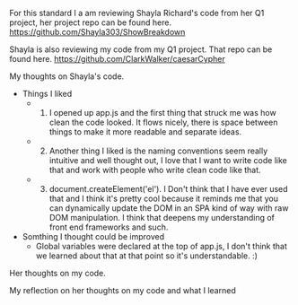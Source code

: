 For this standard I a am reviewing Shayla Richard's code from her Q1 project, her project repo can be found here. https://github.com/Shayla303/ShowBreakdown

Shayla is also reviewing my code from my Q1 project.  That repo can be found here. https://github.com/ClarkWalker/caesarCypher

My thoughts on Shayla's code.
* Things I liked
  * 1. I opened up app.js and the first thing that struck me was how clean the code looked.  It flows nicely, there is space between things to make it more readable and separate ideas.
  * 2. Another thing I liked is the naming conventions seem really intuitive and well thought out, I love that I want to write code like that and work with people who write clean code like that.
  * 3. document.createElement('el').  I Don't think that I have ever used that and I think it's pretty cool because it reminds me that you can dynamically update the DOM in an SPA kind of way with raw DOM manipulation.  I think that deepens my understanding of front end frameworks and such.
* Somthing I thought could be improved
  * Global variables were declared at the top of app.js, I don't think that we learned about that at that point so it's understandable.  :)


Her thoughts on my code.


My reflection on her thoughts on my code and what I learned
